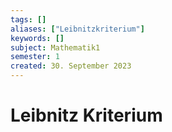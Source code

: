 ```yaml
---
tags: []
aliases: ["Leibnitzkriterium"]
keywords: []
subject: Mathematik1       
semester: 1
created: 30. September 2023
---
```

 

# Leibnitz Kriterium